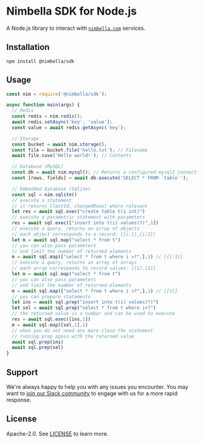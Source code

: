 # Nimbella SDK for Node.js

A Node.js library to interact with [`nimbella.com`](https://nimbella.com) services.

## Installation

```
npm install @nimbella/sdk
```

## Usage

```js
const nim = require('@nimbella/sdk');

async function main(args) {
  // Redis
  const redis = nim.redis();
  await redis.setAsync('key', 'value');
  const value = await redis.getAsync('key');

  // Storage
  const bucket = await nim.storage();
  const file = bucket.file('hello.txt'); // Filename
  await file.save('Hello world!'); // Contents

  // Database (MySQL)
  const db = await nim.mysql(); // Returns a configured mysql2 connection.
  const [rows, fields] = await db.execute('SELECT * FROM `table`');

  // Embedded Database (Sqlite)
  const sql = nim.sqlite()
  // execute a statement 
  // it returns [lastId, changedRows] where relevant 
  let res = await sql.exec("create table t(i int)")
  // execute a parametric statement with parameters
  res = await sql.exec(["insert into t(i) values(?)",1])
  // execute a query, returns an array of objects
  // each object corresponds to a record: [{i:1},{i:2}] 
  let m = await sql.map("select * from t")
  // you can also pass parameters 
  // and limit the number of returned elements
  m = await sql.map(["select * from t where i >?",],1) // [{i:1}]
  // execute a query, returns an array of arrays
  // each array corresponds to record values: [[1],[2]] 
  let m = await sql.map("select * from t")
  // you can also pass parameters 
  // and limit the number of returned elements
  m = await sql.map(["select * from t where i >?",],1) // [[1]]
  // you can prepare statements
  let ins = await sql.prep("insert into t(i) values(?)")
  let sel = await sql.prep("select * from t where i>?")
  // the returned value is a number and can be used to execute 
  res = await sql.exec([ins,1])
  m = await sql.map([sel,1],1)
  // when you do not need any more close the statement 
  // running prep again with the returned value
  await sql.prep(ins)
  await sql.prep(sel)
}
```

## Support

We're always happy to help you with any issues you encounter. You may want to [join our Slack community](https://nimbella-community.slack.com/) to engage with us for a more rapid response.

## License

Apache-2.0. See [LICENSE](LICENSE) to learn more.
